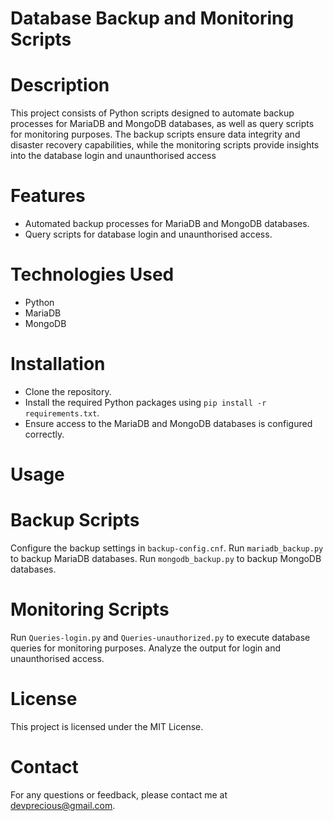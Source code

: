 # Database Backup and Monitoring Scripts

# Description

This project consists of Python scripts designed to automate backup processes for MariaDB and MongoDB databases, as well as query scripts for monitoring purposes. The backup scripts ensure data integrity and disaster recovery capabilities, while the monitoring scripts provide insights into the database login and unaunthorised access

# Features

- Automated backup processes for MariaDB and MongoDB databases.
- Query scripts for database login and unaunthorised access.


# Technologies Used

 - Python
 - MariaDB
 - MongoDB
    
# Installation

  - Clone the repository.
  - Install the required Python packages using `pip install -r requirements.txt`.
  - Ensure access to the MariaDB and MongoDB databases is configured correctly.

# Usage

# Backup Scripts

  Configure the backup settings in `backup-config.cnf`.
  Run `mariadb_backup.py` to backup MariaDB databases.
  Run `mongodb_backup.py` to backup MongoDB databases.

# Monitoring Scripts

  Run `Queries-login.py` and `Queries-unauthorized.py` to execute database queries for monitoring purposes.
  Analyze the output for login and unaunthorised access.


# License
This project is licensed under the MIT License.

# Contact

For any questions or feedback, please contact me at devprecious@gmail.com.
